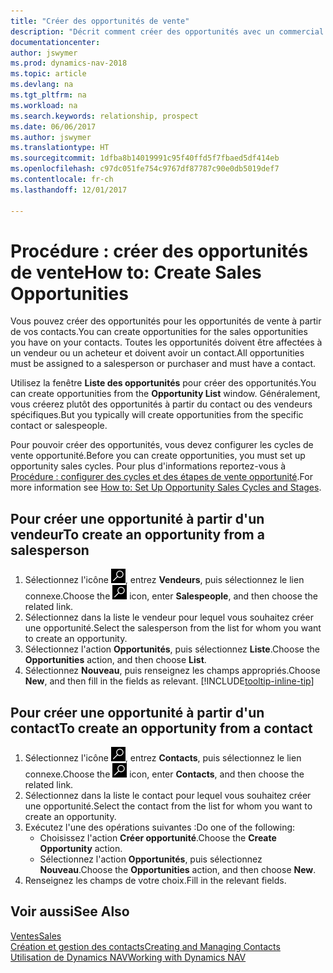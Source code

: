 ```yaml
---
title: "Créer des opportunités de vente"
description: "Décrit comment créer des opportunités avec un commercial ou un contact dans Dynamics NAV."
documentationcenter: 
author: jswymer
ms.prod: dynamics-nav-2018
ms.topic: article
ms.devlang: na
ms.tgt_pltfrm: na
ms.workload: na
ms.search.keywords: relationship, prospect
ms.date: 06/06/2017
ms.author: jswymer
ms.translationtype: HT
ms.sourcegitcommit: 1dfba8b14019991c95f40ffd5f7fbaed5df414eb
ms.openlocfilehash: c97dc051fe754c9767df87787c90e0db5019def7
ms.contentlocale: fr-ch
ms.lasthandoff: 12/01/2017

---
```

# <a name="how-to-create-sales-opportunities"></a><span data-ttu-id="e7f22-103">Procédure : créer des opportunités de vente</span><span class="sxs-lookup"><span data-stu-id="e7f22-103">How to: Create Sales Opportunities</span></span>
<span data-ttu-id="e7f22-104">Vous pouvez créer des opportunités pour les opportunités de vente à partir de vos contacts.</span><span class="sxs-lookup"><span data-stu-id="e7f22-104">You can create opportunities for the sales opportunities you have on your contacts.</span></span> <span data-ttu-id="e7f22-105">Toutes les opportunités doivent être affectées à un vendeur ou un acheteur et doivent avoir un contact.</span><span class="sxs-lookup"><span data-stu-id="e7f22-105">All opportunities must be assigned to a salesperson or purchaser and must have a contact.</span></span>

<span data-ttu-id="e7f22-106">Utilisez la fenêtre **Liste des opportunités** pour créer des opportunités.</span><span class="sxs-lookup"><span data-stu-id="e7f22-106">You can create opportunities from the **Opportunity List** window.</span></span> <span data-ttu-id="e7f22-107">Généralement, vous créerez plutôt des opportunités à partir du contact ou des vendeurs spécifiques.</span><span class="sxs-lookup"><span data-stu-id="e7f22-107">But you typically will create opportunities from the specific contact or salespeople.</span></span>

<span data-ttu-id="e7f22-108">Pour pouvoir créer des opportunités, vous devez configurer les cycles de vente opportunité.</span><span class="sxs-lookup"><span data-stu-id="e7f22-108">Before you can create opportunities, you must set up opportunity sales cycles.</span></span> <span data-ttu-id="e7f22-109">Pour plus d'informations reportez-vous à [Procédure : configurer des cycles et des étapes de vente opportunité](marketing-how-setup-opportunity-sales-cycles-stages.md).</span><span class="sxs-lookup"><span data-stu-id="e7f22-109">For more information see [How to: Set Up Opportunity Sales Cycles and Stages](marketing-how-setup-opportunity-sales-cycles-stages.md).</span></span>

## <a name="to-create-an-opportunity-from-a-salesperson"></a><span data-ttu-id="e7f22-110">Pour créer une opportunité à partir d'un vendeur</span><span class="sxs-lookup"><span data-stu-id="e7f22-110">To create an opportunity from a salesperson</span></span>
1. <span data-ttu-id="e7f22-111">Sélectionnez l'icône ![Page ou état pour la recherche](media/ui-search/search_small.png "Page ou état pour la recherche"), entrez **Vendeurs**, puis sélectionnez le lien connexe.</span><span class="sxs-lookup"><span data-stu-id="e7f22-111">Choose the ![Search for Page or Report](media/ui-search/search_small.png "Search for Page or Report icon") icon, enter **Salespeople**, and then choose the related link.</span></span>
2. <span data-ttu-id="e7f22-112">Sélectionnez dans la liste le vendeur pour lequel vous souhaitez créer une opportunité.</span><span class="sxs-lookup"><span data-stu-id="e7f22-112">Select the salesperson from the list for whom you want to create an opportunity.</span></span>
3. <span data-ttu-id="e7f22-113">Sélectionnez l'action **Opportunités**, puis sélectionnez **Liste**.</span><span class="sxs-lookup"><span data-stu-id="e7f22-113">Choose the **Opportunities** action, and then choose **List**.</span></span>
4. <span data-ttu-id="e7f22-114">Sélectionnez **Nouveau**, puis renseignez les champs appropriés.</span><span class="sxs-lookup"><span data-stu-id="e7f22-114">Choose **New**, and then fill in the fields as relevant.</span></span> [!INCLUDE[tooltip-inline-tip](includes/tooltip-inline-tip_md.md)]  



## <a name="to-create-an-opportunity-from-a-contact"></a><span data-ttu-id="e7f22-115">Pour créer une opportunité à partir d'un contact</span><span class="sxs-lookup"><span data-stu-id="e7f22-115">To create an opportunity from a contact</span></span>
1. <span data-ttu-id="e7f22-116">Sélectionnez l'icône ![Page ou état pour la recherche](media/ui-search/search_small.png "Page ou état pour la recherche"), entrez **Contacts**, puis sélectionnez le lien connexe.</span><span class="sxs-lookup"><span data-stu-id="e7f22-116">Choose the ![Search for Page or Report](media/ui-search/search_small.png "Search for Page or Report icon") icon, enter **Contacts**, and then choose the related link.</span></span>
2. <span data-ttu-id="e7f22-117">Sélectionnez dans la liste le contact pour lequel vous souhaitez créer une opportunité.</span><span class="sxs-lookup"><span data-stu-id="e7f22-117">Select the contact from the list for whom you want to create an opportunity.</span></span>
3. <span data-ttu-id="e7f22-118">Exécutez l'une des opérations suivantes :</span><span class="sxs-lookup"><span data-stu-id="e7f22-118">Do one of the following:</span></span>
   * <span data-ttu-id="e7f22-119">Choisissez l'action **Créer opportunité**.</span><span class="sxs-lookup"><span data-stu-id="e7f22-119">Choose the **Create Opportunity** action.</span></span>
   * <span data-ttu-id="e7f22-120">Sélectionnez l'action **Opportunités**, puis sélectionnez **Nouveau**.</span><span class="sxs-lookup"><span data-stu-id="e7f22-120">Choose the  **Opportunities** action, and then choose **New**.</span></span>
4. <span data-ttu-id="e7f22-121">Renseignez les champs de votre choix.</span><span class="sxs-lookup"><span data-stu-id="e7f22-121">Fill in the relevant fields.</span></span>

## <a name="see-also"></a><span data-ttu-id="e7f22-122">Voir aussi</span><span class="sxs-lookup"><span data-stu-id="e7f22-122">See Also</span></span>
[<span data-ttu-id="e7f22-123">Ventes</span><span class="sxs-lookup"><span data-stu-id="e7f22-123">Sales</span></span>](sales-manage-sales.md)  
[<span data-ttu-id="e7f22-124">Création et gestion des contacts</span><span class="sxs-lookup"><span data-stu-id="e7f22-124">Creating and Managing Contacts</span></span>](marketing-contacts.md)  
[<span data-ttu-id="e7f22-125">Utilisation de Dynamics NAV</span><span class="sxs-lookup"><span data-stu-id="e7f22-125">Working with Dynamics NAV</span></span>](ui-work-product.md)

